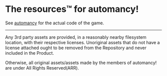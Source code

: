 # The resources:tm: for automancy!

See [automancy](https://github.com/automancy/automancy) for the actual code of the game.

---

Any 3rd party assets are provided, in a reasonably nearby filesystem location, with their respective licenses. Unoriginal assets that do not have a license attached ought to be removed from the Repository and never included in the Product.

Otherwise, all original assets/assets made by the members of automancy! are under All Rights Reserved(ARR).
